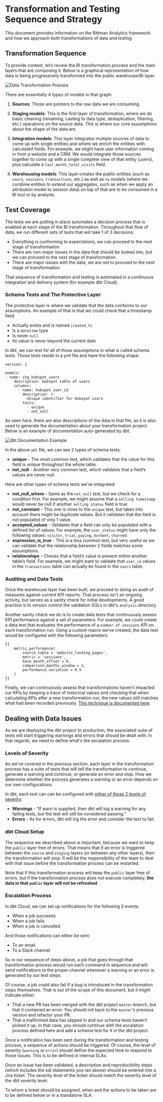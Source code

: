 # Transformation and Testing Sequence and Strategy

This document provides information on the Rittman Analytics framework and how we approach both transformations of data and testing.


## Transformation Sequence

To provide context, let’s review the BI transformation process and the main layers that are composing it. Below is a graphical representation of how data is being progressively transformed into the public warehouse/BI layer.

![Data Transformation Process](images/data_transformation_and_testing_sequence.jpg)

There are essentially 4 types of models in that graph:

1. **Sources**: Those are pointers to the raw data we are consuming.

2. **Staging models**: This is the first layer of transformation, where we do basic cleaning (renaming, casting to data type, deduplication, filtering, etc.) operations on the source data. This is where our core assumptions about the shape of the data are.

3. **Integration models**: This layer integrates multiple sources of data to come up with single entities and where we enrich the entities with calculated fields. For example, we might have user information coming in from a website and a CRM. We would integrate those sources together to come up with a single complete view of that entity (users), plus calculate a `last_month_total_visits` field.

4. **Warehousing models**: This layer creates the public entities (such as `users`, `sessions`, `transactions`, etc.) as well as `xa` models (where we combine entities to extend our aggregates, such as when we apply an attribution model to session data) on top of that are to be consumed in a BI tool or by analysts.


## Test Coverage

The tests we are putting in place automates a decision process that is enabled at each stage of the BI transformation. Throughout that flow of data, we run different sets of tests that will take 1 of 3 decisions:

- Everything is conforming to expectations, we can proceed to the next stage of transformation
- There are non-major issues in the data that should be looked into, but we can proceed to the next stage of transformation
- There are major issues with the data, we are not to proceed to the next stage of transformation.

That sequence of transformation and testing is automated in a continuous integration and delivery system (for example dbt Cloud).


### Schema Tests and The Protective Layer

The protective layer  is where we validate that the data conforms to our assumptions. An example of that is that we could check that a timestamp field:

- Actually exists and is named `created_ts`
- Is a `datetime` type
- Is never `null`
- Its value is never beyond the current date

In dbt, we can test for all of those assumptions in what is called schema tests. Those tests reside in a yml file and have the following shape:

```
version: 2

models:
- name: stg_hubspot_users
    description: Hubspot table of users
    columns:
      - name: hubspot_user_id
        description: >
          Unique identifier for Hubspot users
        tests:
          - unique
          - not_null
```

As seen here, there are also descriptions of the data in that file, as it is also used to generate the documentation about your transformation project. Below is an example of documentation auto-generated by dbt.

![dbt Documentation Example](images/dbt-docs-screenshot.png)

In the above `yml` file, we can see 2 types of schema tests:

- **unique** - The most common test, which validates that the value for this field is unique throughout the whole table.
- **not_null** - Another very common test, which validates that a field’s values are never null.

Here are other types of schema tests we’ve integrated:

- **not_null_where** - Same as the `not_null` test, but we check for a condition first. For example, we might assume that a `selling timestamp` would never be null if another `selling status` field is true
- **not_constant** - This one is close to the `unique` test, but takes into account there might be duplicate values. But it validates that the field is not populated of only 1 value.
- **accepted_values** - Validates that a field can only be populated with a defined list of values. For example, the `user_status` might have only the following values: `visitor`, `trial`, `paying`, `dormant`, `churned`.
- **expression_is_true** - This is a less common test, but very useful as we can validate that the relationship between 2 fields matches some assumptions.
- **relationships** - Checks that a field’s value is present within another table’s field. For example, we might want to validate that `user_id` values in the `transactions` table can actually be found in the `users` table.


### Auditing and Data Tests

Once the warehouse layer has been built, we proceed to doing an audit of measures against current KPI reports. That process isn't an ongoing activity, but serves as a sanity check for initial developments. A good practice is to version control the validation SQLs in dbt's `analysis` directory. 

Another sanity check we do is to create data tests that continuously assess KPI performance against a set of parameters. For example, we could create a data test that evaluates the performance of a `number of sessions` KPI on each transformation run. Using a custom macro we've created, the data test would be configured with the following parameters:

```
{{ 
    metric_performance(
        source_table = 'website_landing_pages', 
        metric = 'sessions',
        base_month_offset = 0,
        comparison_months_window = 2,
        performance_variation = 0.5
    )
}}
```

Finally, we can continuously assess that transformations haven't impacted our KPIs by keeping a trace of historical values and checking that when calculating KPIs after a new transformation run, the new values still matches what had been recorded previously. [This technique is documented here](https://discourse.getdbt.com/t/build-snapshot-based-tests-to-detect-regressions-in-historic-data/1478).


## Dealing with Data Issues

As we are deploying the dbt project to production, the associated suite of tests will start triggering warnings and errors that should be dealt with. In that regards, we need to define what's the escalation process.

### Levels of Severity

As we've covered in the previous section, each layer in the transformation process has a suite of tests that will tell the transformation to continue, generate a warning and continue, or generate an error and stop. How we determine whether the process generates a warning or an error depends on our own configurations.

In dbt, each test can can be configured with [either of those 2 levels of severity](https://docs.getdbt.com/reference/resource-properties/tests/#severity):

- **Warnings** - “If warn is supplied, then dbt will log a warning for any failing tests, but the test will still be considered passing.”
- **Errors** - As for errors, dbt will log the error and consider the test to fail.


### dbt Cloud Setup

The sequence we described above is important, because we want to keep the `public` layer free of errors. That means that if an error is triggered between the `source` and `staging` layers (or between any other layers), then the transformation will stop. It will be the responsibility of the team to deal with that issue before the transformation process can be restarted.

Note that if this transformation process will keep the `public` layer free of errors, but if the transformation process does not execute completely, **the data in that `public` layer will not be refreshed**.


### Escalation Process

In dbt Cloud, we can set up notifications for the following 3 events:

- When a job succeeds
- When a job fails
- When a job is cancelled

And those notifications can either be sent:

- To an email
- To a Slack channel

So in our sequence of steps above, a job that goes through that transformation process would run each command in sequence and will send notifications to the proper channel whenever a warning or an error is generated by our test steps.

Of course, a job could also fail if a bug is introduced in the transformation steps themselves. That is out of the scope of this document, but it might indicate either:

- That a new PR has been merged with the dbt project `master` branch, but that it contained an error. You should roll back to the `master`'s previous version and refactor your PR.
- That a malformed data has slipped in and our schema tests haven’t picked it up. In that case, you should continue with the escalation process defined here and add a schema test for it in the dbt project.

Once a notification has been sent during the transformation and testing process, a sequence of actions should be triggered. Of course, the level of severity (`warning` or `error`) should define the expected time to respond to those issues. This is to be defined in internal SLAs.

Once an issue has been validated, a description and reproducibility steps (which includes the sql statements you ran above) should be entered into a Jira ticket. The severity level of the ticket should match the severity level of the dbt severity level.

To whom a ticket should be assigned, when and the actions to be taken are to be defined below or in a standalone SLA.
